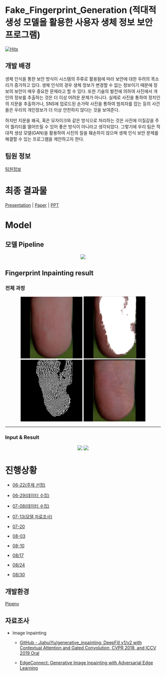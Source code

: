 # Fake_Fingerprint_Generation (적대적 생성 모델을 활용한 사용자 생체 정보 보안 프로그램) 

[![Hits](https://hits.seeyoufarm.com/api/count/incr/badge.svg?url=https%3A%2F%2Fgithub.com%2FCUAI-CAU%2FFake_Fingerprint_Generation%2Fedit%2Fmain%2FREADME.md&count_bg=%2379C83D&title_bg=%23555555&icon=&icon_color=%23E7E7E7&title=hits&edge_flat=false)](https://hits.seeyoufarm.com)

## 개발 배경

생체 인식을 통한 보안 방식이 시스템의 주류로 활용됨에 따라 보안에 대한 우려의 목소리가 증가하고 있다. 생체 인식의 경우 생체 정보가 변경할 수 없는 정보이기 때문에 정보의 보안이 매우 중요한 문제라고 할 수 있다. 또한 기술의 발전에 의하여 사진에서 개인의 정보를 추출하는 것은 더 이상 어려운 문제가 아니다. 실제로 사진을 통하여 정치인의 지문을 추출하거나, SNS에 업로드된 손가락 사진을 통하여 범죄자를 잡는 등의 사건들은 우리의 개인정보가 더 이상 안전하지 않다는 것을 보여준다.

하지만 지문을 왜곡, 혹은 모자이크와 같은 방식으로 처리하는 것은 사진에 이질감을 주어 퀄리티를 떨어뜨릴 수 있어 좋은 방식이 아니라고 생각되었다. 그렇기에 우리 팀은 적대적 생성 모델(GAN)을 활용하여 사진의 질을 훼손하지 않으며 생체 인식 보안 문제를 해결할 수 있는 프로그램을 제안하고자 한다. 

## 팀원 정보

[팀원정보](https://github.com/CUAI-CAU/Fake_Fingerprint_Generation/tree/main/MD/팀원정보.md)


# 최종 결과물

[Presentation](https://github.com/CUAI-CAU/Fake_Fingerprint_Generation/tree/main/Final/presentation.mp4) | [Paper](https://github.com/CUAI-CAU/Fake_Fingerprint_Generation/tree/main/Final/FakeFingerPrintGeneration_paper.docx) | [PPT](https://github.com/CUAI-CAU/Fake_Fingerprint_Generation/tree/main/Final/CUAI-최종-발표.pptx)

# Model

## 모델 Pipeline

<p align="center">
  <img width="250" src="https://user-images.githubusercontent.com/58729081/131458134-82cb4e80-e63a-4282-8191-2b1e8b29253d.png">
</p>

## Fingerprint Inpainting result

### 전체 과정
<p align="center">
  <img width="200" src="./edge-connect/examples/Fingerprint/Inpaint_ori.png">
  <img width="200" src="./edge-connect/examples/Fingerprint/Inpaint_mask.png">
  <img width="200" src="./edge-connect/examples/Fingerprint/Inpaint_edge.png">
  <img width="200" src="./edge-connect/examples/Fingerprint/Inpaint_result.png">
</p>

---------------------------------------------------------------------------------
### Input & Result
<p align="center">
  <img width="300" src="https://user-images.githubusercontent.com/58729081/131466216-3c7ffa27-9b2f-4c5a-8743-6e18729483c5.png">
  <img width="300" src="https://user-images.githubusercontent.com/58729081/131466265-3c11af8d-dbf8-479c-b250-64ad512770f7.png">
</p>  


# 진행상황

- [06-22(주제 선정)](https://github.com/CUAI-CAU/Fake_Fingerprint_Generation/tree/main/MD/06-22.md)

- [06-29(데이터 수집)](https://github.com/CUAI-CAU/Fake_Fingerprint_Generation/tree/main/MD/06-29.md)

- [07-08(데이터 수집)](https://github.com/CUAI-CAU/Fake_Fingerprint_Generation/tree/main/MD/07-08.md)

- [07-13(모델 자료조사)](https://github.com/CUAI-CAU/Fake_Fingerprint_Generation/tree/main/MD/07-13.md)

- [07-20](https://github.com/CUAI-CAU/Fake_Fingerprint_Generation/tree/main/MD/07-20.md)

- [08-03](https://github.com/CUAI-CAU/Fake_Fingerprint_Generation/tree/main/MD/08-03.md)

- [08-10](https://github.com/CUAI-CAU/Fake_Fingerprint_Generation/tree/main/MD/08-10.md)

- [08/17](https://github.com/CUAI-CAU/Fake_Fingerprint_Generation/tree/main/MD/08-17.md)

- [08/24](https://github.com/CUAI-CAU/Fake_Fingerprint_Generation/tree/main/MD/08-24.md)

- [08/30](https://github.com/CUAI-CAU/Fake_Fingerprint_Generation/tree/main/MD/08-30.md)


## 개발환경

[Pipenv](https://www.notion.so/Pipenv-1d539437a3194e5892f0e53d400ca3ae)

## 자료조사

- Image Inpainting

    - [GitHub - JiahuiYu/generative_inpainting: DeepFill v1/v2 with Contextual Attention and Gated Convolution, CVPR 2018, and ICCV 2019 Oral](https://github.com/JiahuiYu/generative_inpainting)

    - [EdgeConnect: Generative Image Inpainting with Adversarial Edge Learning](https://github.com/knazeri/edge-connect)
